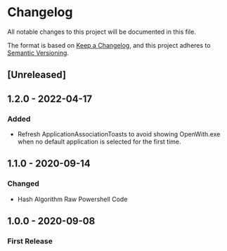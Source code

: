 # Changelog
All notable changes to this project will be documented in this file.

The format is based on [Keep a Changelog](https://keepachangelog.com/en/1.0.0/),
and this project adheres to [Semantic Versioning](https://semver.org/spec/v2.0.0.html).

## [Unreleased]

## 1.2.0 - 2022-04-17
### Added
- Refresh ApplicationAssociationToasts to avoid showing OpenWith.exe when no default application is selected for the first time.


## 1.1.0 - 2020-09-14
### Changed
- Hash Algorithm Raw Powershell Code


## 1.0.0 - 2020-09-08
### First Release
